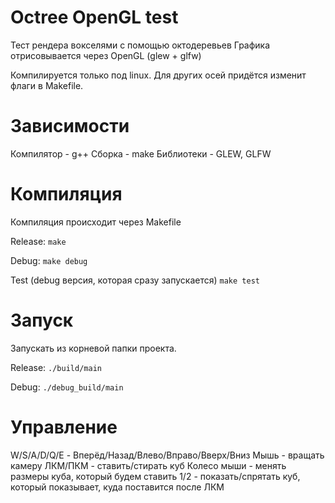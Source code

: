 # Octree OpenGL test
Тест рендера вокселями с помощью октодеревьев
Графика отрисовывается через OpenGL (glew + glfw)

Компилируется только под linux. Для других осей придётся изменит флаги в Makefile.

# Зависимости
Компилятор - g++
Сборка - make
Библиотеки - GLEW, GLFW

# Компиляция
Компиляция происходит через Makefile

Release:
`make`

Debug:
`make debug`

Test (debug версия, которая сразу запускается)
`make test`

# Запуск
Запускать из корневой папки проекта.

Release:
`./build/main`

Debug:
`./debug_build/main`

# Управление
W/S/A/D/Q/E - Вперёд/Назад/Влево/Вправо/Вверх/Вниз
Мышь - вращать камеру
ЛКМ/ПКМ - ставить/стирать куб
Колесо мыши - менять размеры куба, который будем ставить
1/2 - показать/спрятать куб, который показывает, куда поставится после ЛКМ
